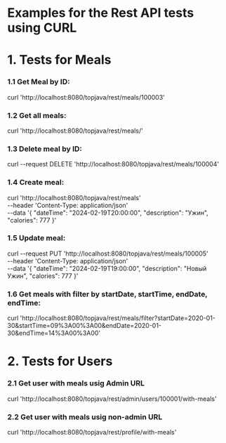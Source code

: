 Examples for the Rest API tests using CURL
===============================

# 1. Tests for Meals

### 1.1 Get Meal by ID:
curl 'http://localhost:8080/topjava/rest/meals/100003'

### 1.2 Get all meals:
curl 'http://localhost:8080/topjava/rest/meals/'

### 1.3 Delete meal by ID:
curl --request DELETE 'http://localhost:8080/topjava/rest/meals/100004'

### 1.4 Create meal:
curl 'http://localhost:8080/topjava/rest/meals' \
--header 'Content-Type: application/json' \
--data '{
"dateTime": "2024-02-19T20:00:00",
"description": "Ужин",
"calories": 777
}'

### 1.5 Update meal:
curl --request PUT 'http://localhost:8080/topjava/rest/meals/100005' \
--header 'Content-Type: application/json' \
--data '{
"dateTime": "2024-02-19T19:00:00",
"description": "Новый Ужин",
"calories": 777
}'

### 1.6 Get meals with filter by startDate, startTime, endDate, endTime:
curl 'http://localhost:8080/topjava/rest/meals/filter?startDate=2020-01-30&startTime=09%3A00%3A00&endDate=2020-01-30&endTime=14%3A00%3A00'

# 2. Tests for Users

### 2.1 Get user with meals usig Admin URL
curl 'http://localhost:8080/topjava/rest/admin/users/100001/with-meals'

### 2.2 Get user with meals usig non-admin URL
curl 'http://localhost:8080/topjava/rest/profile/with-meals'